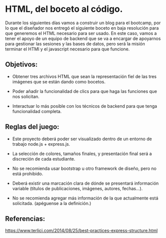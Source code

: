 # HTML, del boceto al código.

Durante los siguientes días vamos a construir un blog para el bootcamp, por lo que el diseñador nos entregó el siguiente boceto en baja resolución para que generemos el HTML necesario para ser usado. En este caso, vamos a tener el apoyo de un equipo de backend que se va a encargar de apoyarnos para gestionar las sesiones y las bases de datos, pero será la misión terminar el HTMl y el javascript necesario para que funcione.

## Objetivos:

* Obtener tres archivos HTML que sean la representación fiel de las tres imágenes que se están dando como bocetos.

* Poder añadir la funcionalidad de clics para que haga las funciones que nos solicitan.

* Interactuar lo más posible con los técnicos de backend para que tenga funcionalidad completa.

## Reglas del juego:

* Este proyecto deberá poder ser visualizado dentro de un entorno de trabajo node.js + express.js.

* La selección de colores, tamaños finales, y presentación final será a discreción de cada estudiante.

* No se recomienda usar bootstrap u otro framework de diseño, pero no está prohibido.

* Deberá existir una marcación clara de dónde se presentará información variable (títulos de publicaciones, imágenes, autores, fechas...).

* No se recomienda agregar más información de la que actualmente está solicitada. (apéguense a la definición.)

## Referencias:

https://www.terlici.com/2014/08/25/best-practices-express-structure.html
